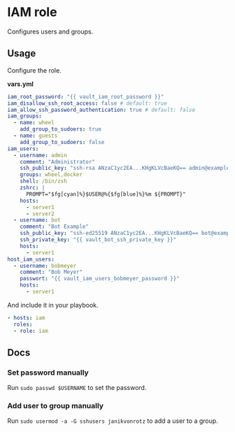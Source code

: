 # IAM role

Configures users and groups.

## Usage

Configure the role.

**vars.yml**

```yml
iam_root_password: "{{ vault_iam_root_password }}"
iam_disallow_ssh_root_access: false # default: true
iam_allow_ssh_password_authentication: true # default: false
iam_groups:
  - name: wheel
    add_group_to_sudoers: true
  - name: guests
    add_group_to_sudoers: false
iam_users:
  - username: admin
    comment: "Administrator"
    ssh_public_key: "ssh-rsa ANzaC1yc2EA...KHgKLVcBaeKQ== admin@example.com"
    groups: wheel,docker
    shell: /bin/zsh
    zshrc: |
      PROMPT="$fg[cyan]%}$USER@%{$fg[blue]%}%m ${PROMPT}"
    hosts:
      - server1
      - server2
  - username: bot
    comment: "Bot Example"
    ssh_public_key: "ssh-ed25519 ANzaC1yc2EA...KHgKLVcBaeKQ== bot@example.com"
    ssh_private_key: "{{ vault_bot_ssh_private_key }}"
    hosts:
      - server1
host_iam_users:
  - username: bobmeyer
    comment: "Bob Meyer"
    passwort: "{{ vault_iam_users_bobmeyer_password }}"
    hosts:
      - server1
```

And include it in your playbook.

```yml
- hosts: iam
  roles:
  - role: iam
```

## Docs

### Set password manually

Run `sudo passwd $USERNAME` to set the password.

### Add user to group manually

Run `sudo usermod -a -G sshusers janikvonrotz` to add a user to a group.